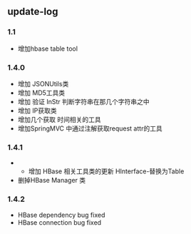 ## update-log
### 1.1
* 增加hbase table tool

### 1.4.0
* 增加 JSONUtils类
* 增加 MD5工具类
* 增加 验证 InStr  判断字符串在那几个字符串之中
* 增加 IP获取类
* 增加几个获取 时间相关的工具
* 增加SpringMVC 中通过注解获取request attr的工具

### 1.4.1
* * 增加 HBase 相关工具类的更新 HInterface-替换为Table
* 删掉HBase Manager 类

### 1.4.2
* HBase dependency bug fixed
* HBase connection bug fixed



